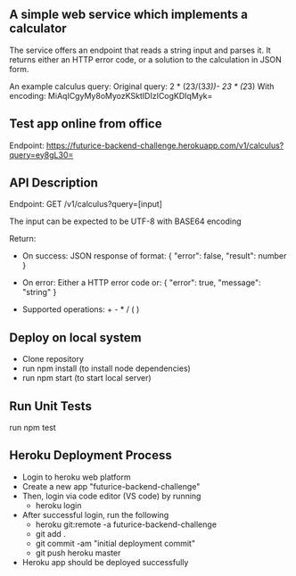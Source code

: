 ## A simple web service which implements a calculator

The service offers an endpoint that reads a string input and parses it. It returns either an HTTP error code, or a solution to the calculation in JSON form. 

An example calculus query: Original query: 2 * (23/(3*3))- 23 * (2*3)
With encoding: MiAqICgyMy8oMyozKSktIDIzICogKDIqMyk=

## Test app online from office
Endpoint: https://futurice-backend-challenge.herokuapp.com/v1/calculus?query=ey8gL30=

## API Description

Endpoint: GET /v1/calculus?query=[input]

The input can be expected to be UTF-8 with BASE64 encoding

Return:
- On success: JSON response of format: { "error": false, "result": number }
- On error: Either a HTTP error code or: { "error": true, "message": "string" }

- Supported operations: + - * / ( )

## Deploy on local system
- Clone repository
- run npm install (to install node dependencies)
- run npm start (to start local server)

## Run Unit Tests
run npm test

## Heroku Deployment Process

- Login to heroku web platform
- Create a new app "futurice-backend-challenge"
- Then, login via code editor (VS code) by running
    - heroku login
- After successful login, run the following
    - heroku git:remote -a futurice-backend-challenge  
    - git add .
    - git commit -am "initial deployment commit"
    - git push heroku master
- Heroku app should be deployed successfully
